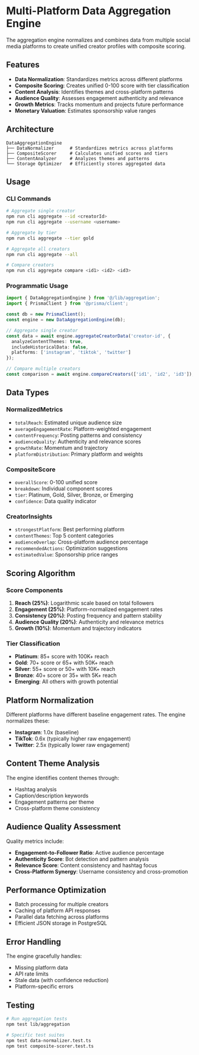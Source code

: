 # Multi-Platform Data Aggregation Engine

The aggregation engine normalizes and combines data from multiple social media platforms to create unified creator profiles with composite scoring.

## Features

- **Data Normalization**: Standardizes metrics across different platforms
- **Composite Scoring**: Creates unified 0-100 score with tier classification
- **Content Analysis**: Identifies themes and cross-platform patterns
- **Audience Quality**: Assesses engagement authenticity and relevance
- **Growth Metrics**: Tracks momentum and projects future performance
- **Monetary Valuation**: Estimates sponsorship value ranges

## Architecture

```
DataAggregationEngine
├── DataNormalizer      # Standardizes metrics across platforms
├── CompositeScorer     # Calculates unified scores and tiers
├── ContentAnalyzer     # Analyzes themes and patterns
└── Storage Optimizer   # Efficiently stores aggregated data
```

## Usage

### CLI Commands

```bash
# Aggregate single creator
npm run cli aggregate --id <creatorId>
npm run cli aggregate --username <username>

# Aggregate by tier
npm run cli aggregate --tier gold

# Aggregate all creators
npm run cli aggregate --all

# Compare creators
npm run cli aggregate compare <id1> <id2> <id3>
```

### Programmatic Usage

```typescript
import { DataAggregationEngine } from '@/lib/aggregation';
import { PrismaClient } from '@prisma/client';

const db = new PrismaClient();
const engine = new DataAggregationEngine(db);

// Aggregate single creator
const data = await engine.aggregateCreatorData('creator-id', {
  analyzeContentThemes: true,
  includeHistoricalData: false,
  platforms: ['instagram', 'tiktok', 'twitter']
});

// Compare multiple creators
const comparison = await engine.compareCreators(['id1', 'id2', 'id3']);
```

## Data Types

### NormalizedMetrics
- `totalReach`: Estimated unique audience size
- `averageEngagementRate`: Platform-weighted engagement
- `contentFrequency`: Posting patterns and consistency
- `audienceQuality`: Authenticity and relevance scores
- `growthRate`: Momentum and trajectory
- `platformDistribution`: Primary platform and weights

### CompositeScore
- `overallScore`: 0-100 unified score
- `breakdown`: Individual component scores
- `tier`: Platinum, Gold, Silver, Bronze, or Emerging
- `confidence`: Data quality indicator

### CreatorInsights
- `strongestPlatform`: Best performing platform
- `contentThemes`: Top 5 content categories
- `audienceOverlap`: Cross-platform audience percentage
- `recommendedActions`: Optimization suggestions
- `estimatedValue`: Sponsorship price ranges

## Scoring Algorithm

### Score Components
1. **Reach (25%)**: Logarithmic scale based on total followers
2. **Engagement (25%)**: Platform-normalized engagement rates
3. **Consistency (20%)**: Posting frequency and pattern stability
4. **Audience Quality (20%)**: Authenticity and relevance metrics
5. **Growth (10%)**: Momentum and trajectory indicators

### Tier Classification
- **Platinum**: 85+ score with 100K+ reach
- **Gold**: 70+ score or 65+ with 50K+ reach
- **Silver**: 55+ score or 50+ with 10K+ reach
- **Bronze**: 40+ score or 35+ with 5K+ reach
- **Emerging**: All others with growth potential

## Platform Normalization

Different platforms have different baseline engagement rates. The engine normalizes these:

- **Instagram**: 1.0x (baseline)
- **TikTok**: 0.6x (typically higher raw engagement)
- **Twitter**: 2.5x (typically lower raw engagement)

## Content Theme Analysis

The engine identifies content themes through:
- Hashtag analysis
- Caption/description keywords
- Engagement patterns per theme
- Cross-platform theme consistency

## Audience Quality Assessment

Quality metrics include:
- **Engagement-to-Follower Ratio**: Active audience percentage
- **Authenticity Score**: Bot detection and pattern analysis
- **Relevance Score**: Content consistency and hashtag focus
- **Cross-Platform Synergy**: Username consistency and cross-promotion

## Performance Optimization

- Batch processing for multiple creators
- Caching of platform API responses
- Parallel data fetching across platforms
- Efficient JSON storage in PostgreSQL

## Error Handling

The engine gracefully handles:
- Missing platform data
- API rate limits
- Stale data (with confidence reduction)
- Platform-specific errors

## Testing

```bash
# Run aggregation tests
npm test lib/aggregation

# Specific test suites
npm test data-normalizer.test.ts
npm test composite-scorer.test.ts
```